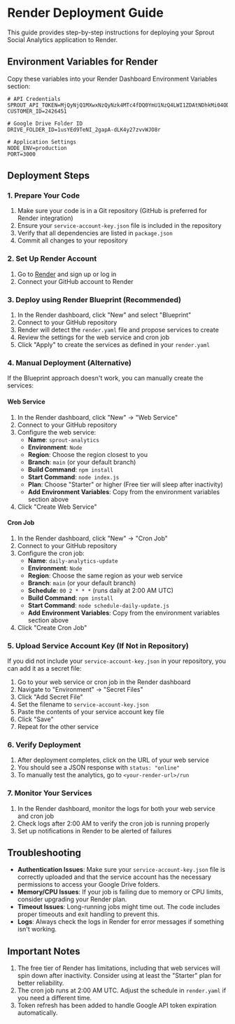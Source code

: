 # Render Deployment Guide

This guide provides step-by-step instructions for deploying your Sprout Social Analytics application to Render.

## Environment Variables for Render

Copy these variables into your Render Dashboard Environment Variables section:

```
# API Credentials
SPROUT_API_TOKEN=MjQyNjQ1MXwxNzQyNzk4MTc4fDQ0YmU1NzQ4LWI1ZDAtNDhkMi04ODQxLWE1YzM1YmI4MmNjNQ==
CUSTOMER_ID=2426451

# Google Drive Folder ID
DRIVE_FOLDER_ID=1usYEd9TeNI_2gapA-dLK4y27zvvWJO8r

# Application Settings
NODE_ENV=production
PORT=3000
```

## Deployment Steps

### 1. Prepare Your Code

1. Make sure your code is in a Git repository (GitHub is preferred for Render integration)
2. Ensure your `service-account-key.json` file is included in the repository
3. Verify that all dependencies are listed in `package.json`
4. Commit all changes to your repository

### 2. Set Up Render Account

1. Go to [Render](https://render.com/) and sign up or log in
2. Connect your GitHub account to Render

### 3. Deploy using Render Blueprint (Recommended)

1. In the Render dashboard, click "New" and select "Blueprint"
2. Connect to your GitHub repository
3. Render will detect the `render.yaml` file and propose services to create
4. Review the settings for the web service and cron job
5. Click "Apply" to create the services as defined in your `render.yaml`

### 4. Manual Deployment (Alternative)

If the Blueprint approach doesn't work, you can manually create the services:

#### Web Service

1. In the Render dashboard, click "New" → "Web Service"
2. Connect to your GitHub repository
3. Configure the web service:
   - **Name**: `sprout-analytics`
   - **Environment**: `Node`
   - **Region**: Choose the region closest to you
   - **Branch**: `main` (or your default branch)
   - **Build Command**: `npm install`
   - **Start Command**: `node index.js`
   - **Plan**: Choose "Starter" or higher (Free tier will sleep after inactivity)
   - **Add Environment Variables**: Copy from the environment variables section above
4. Click "Create Web Service"

#### Cron Job

1. In the Render dashboard, click "New" → "Cron Job"
2. Connect to your GitHub repository
3. Configure the cron job:
   - **Name**: `daily-analytics-update`
   - **Environment**: `Node`
   - **Region**: Choose the same region as your web service
   - **Branch**: `main` (or your default branch)
   - **Schedule**: `00 2 * * *` (runs daily at 2:00 AM UTC)
   - **Build Command**: `npm install`
   - **Start Command**: `node schedule-daily-update.js`
   - **Add Environment Variables**: Copy from the environment variables section above
4. Click "Create Cron Job"

### 5. Upload Service Account Key (If Not in Repository)

If you did not include your `service-account-key.json` in your repository, you can add it as a secret file:

1. Go to your web service or cron job in the Render dashboard
2. Navigate to "Environment" → "Secret Files"
3. Click "Add Secret File"
4. Set the filename to `service-account-key.json`
5. Paste the contents of your service account key file
6. Click "Save"
7. Repeat for the other service

### 6. Verify Deployment

1. After deployment completes, click on the URL of your web service
2. You should see a JSON response with `status: "online"`
3. To manually test the analytics, go to `<your-render-url>/run`

### 7. Monitor Your Services

1. In the Render dashboard, monitor the logs for both your web service and cron job
2. Check logs after 2:00 AM to verify the cron job is running properly
3. Set up notifications in Render to be alerted of failures

## Troubleshooting

- **Authentication Issues**: Make sure your `service-account-key.json` file is correctly uploaded and that the service account has the necessary permissions to access your Google Drive folders.
- **Memory/CPU Issues**: If your job is failing due to memory or CPU limits, consider upgrading your Render plan.
- **Timeout Issues**: Long-running jobs might time out. The code includes proper timeouts and exit handling to prevent this.
- **Logs**: Always check the logs in Render for error messages if something isn't working.

## Important Notes

1. The free tier of Render has limitations, including that web services will spin down after inactivity. Consider using at least the "Starter" plan for better reliability.
2. The cron job runs at 2:00 AM UTC. Adjust the schedule in `render.yaml` if you need a different time.
3. Token refresh has been added to handle Google API token expiration automatically. 